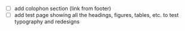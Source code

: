 - [ ] add colophon section (link from footer)
- [ ] add test page showing all the headings, figures, tables, etc. to test typography and redesigns
